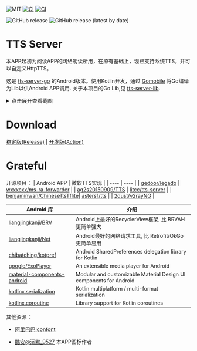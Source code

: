 ![MIT](https://img.shields.io/badge/license-MIT-green)
[![CI](https://github.com/jing332/tts-server-android/actions/workflows/release.yml/badge.svg)](https://github.com/jing332/tts-server-android/actions/workflows/release.yml)
[![CI](https://github.com/jing332/tts-server-android/actions/workflows/test.yml/badge.svg)](https://github.com/jing332/tts-server-android/actions/workflows/test.yml)

![GitHub release](https://img.shields.io/github/downloads/jing332/tts-server-android/total)
![GitHub release (latest by date)](https://img.shields.io/github/downloads/jing332/tts-server-android/latest/total)

# TTS Server
本APP起初为阅读APP的网络朗读所用，在原有基础上，现已支持系统TTS，并可以自定义HttpTTS。

这是 [tts-server-go](https://github.com/jing332/tts-server-go) 的Android版本。使用Kotlin开发，通过 [Gomobile](https://pkg.go.dev/golang.org/x/mobile/cmd/gomobile) 将Go编译为Lib以供Android APP调用. 关于本项目的Go Lib,见 [tts-server-lib](./tts-server-lib).

<details>
  <summary>点击展开查看截图</summary>
  
> 左图为服务转发日志界面，用于阅读APP的网络朗读。<br>
右图为系统TTS配置界面，可被使用系统TTS的APP调用。

  <img src="./images/Screenshot_Main.png" height="150px">
  <img src="./images/Screenshot_SysTTS.png" height="150px">
  
</details>

# Download

[稳定版(Release)](https://github.com/jing332/tts-server-android/relaease) |
[开发版(Action)](https://github.com/jing332/tts-server-android/actions)


# Grateful

开源项目：
|  Android APP   | 微软TTS实现  |
|  ----  | ----  |
| [gedoor/legado](https://github.com/gedoor/legado)        | [wxxxcxx/ms-ra-forwarder](https://github.com/wxxxcxx/ms-ra-forwarder) |
| [ag2s20150909/TTS](https://github.com/ag2s20150909/TTS)  | [litcc/tts-server](https://github.com/litcc/tts-server) |
| [benjaminwan/ChineseTtsTflite](https://github.com/benjaminwan/ChineseTtsTflite)| [asters1/tts](https://github.com/asters1/tts) |
| [2dust/v2rayNG](https://github.com/2dust/v2rayNG) |

| Android 库| 介绍 |
| ----      | ---- |
| [liangjingkanji/BRV](https://github.com/liangjingkanji/BRV) | Android上最好的RecyclerView框架, 比 BRVAH 更简单强大 |
| [liangjingkanji/Net](https://github.com/liangjingkanji/Net) | Android最好的网络请求工具, 比 Retrofit/OkGo 更简单易用 |
| [chibatching/kotpref](https://github.com/chibatching/kotpref) |  Android SharedPreferences delegation library for Kotlin |
| [google/ExoPlayer](https://github.com/google/ExoPlayer) | An extensible media player for Android |
| [material-components-android](https://github.com/material-components/material-components-android) | Modular and customizable Material Design UI components for Android |
| [kotlinx.serialization](https://github.com/Kotlin/kotlinx.serialization/) | Kotlin multiplatform / multi-format serialization |
| [kotlinx.coroutine](https://github.com/Kotlin/kotlinx.coroutines) | Library support for Kotlin coroutines |


其他资源：
* [阿里巴巴Iconfont](https://www.iconfont.cn/)
 
* [酷安@沉默_9527](https://www.coolapk.com/u/230844) 本APP图标作者
